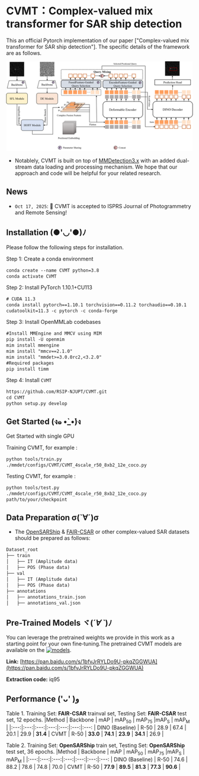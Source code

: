 # CVMT：Complex-valued mix transformer for SAR ship detection
This an official Pytorch implementation of our paper ["Complex-valued mix transformer for SAR ship detection"]. The specific details of the framework are as follows.

![img](https://github.com/RSIP-NJUPT/CVMT/blob/main/network_base.png)

- Notablely, CVMT is built on top of [MMDetection3.x](https://github.com/open-mmlab/mmdetection) with an added dual-stream data loading and processing mechanism. We hope that our approach and code will be helpful for your related research.

## News

- `Oct 17, 2025`: 🚀 CVMT is accepted to ISPRS Journal of Photogrammetry and Remote Sensing!

## Installation (●'◡'●)ﾉ
Please follow the following steps for installation.

Step 1: Create a conda environment

```shell
conda create --name CVMT python=3.8
conda activate CVMT
```

Step 2: Install PyTorch 1.10.1+CU113
```shell
# CUDA 11.3
conda install pytorch==1.10.1 torchvision==0.11.2 torchaudio==0.10.1 cudatoolkit=11.3 -c pytorch -c conda-forge
```

Step 3: Install OpenMMLab codebases
```shell
#Install MMEngine and MMCV using MIM
pip install -U openmim
mim install mmengine
mim install "mmcv==2.1.0"
mim install "mmdet>=3.0.0rc2,<3.2.0"
#Required packages
pip install timm
```

Step 4: Install `CVMT`
```shell
https://github.com/RSIP-NJUPT/CVMT.git
cd CVMT
python setup.py develop
```
## Get Started (ง๑ •̀_•́)ง
Get Started with single GPU

Training CVMT, for example :

```shell
python tools/train.py ./mmdet/configs/CVMT/CVMT_4scale_r50_8xb2_12e_coco.py
```

Testing CVMT, for example :
```
python tools/test.py ./mmdet/configs/CVMT/CVMT_4scale_r50_8xb2_12e_coco.py path/to/your/checkpoint
```
## Data Preparation σ(`∀´)σ
- The [OpenSARShip](https://ieeexplore.ieee.org/document/8067489) & [FAIR-CSAR](https://radars.ac.cn/web/data/getData?dataType=FAIR_CSAR_en&pageType=en) or other complex-valued SAR datasets should be prepared as follows:
```
Dataset_root
├── train
│   ├── IT (Amplitude data)
│   ├── POS (Phase data)   
├── val
│   ├── IT (Amplitude data)
│   ├── POS (Phase data)
├── annotations
│   ├── annotations_train.json
│   ├── annotations_val.json
```

## Pre-Trained Models ヾ(*´∀ ˋ*)ﾉ
You can leverage the pretrained weights we provide in this work as a starting point for your own fine‑tuning.The pretrained CVMT models are available on the [![models](https://img.shields.io/badge/BaiduNetdisk-dataset-blue.svg?logo=baidu&logoColor=white)](https://pan.baidu.com/s/1bfvJrRYLDo9U-pkqZGGWUA).

**Link:** [https://pan.baidu.com/s/1bfvJrRYLDo9U-pkqZGGWUA](https://pan.baidu.com/s/1bfvJrRYLDo9U-pkqZGGWUA)

**Extraction code:** iq95



## Performance ('ᴗ' )و

Table 1. Training Set: **FAIR-CSAR** trainval set, Testing Set: **FAIR-CSAR** test set, 12 epochs.
|Method | Backbone | mAP | mAP<sub>50</sub> | mAP<sub>75</sub> |mAP<sub>S</sub> | mAP<sub>M</sub>  | 
|:---:|:---:|:---:|:---:|:---:|:---:|:---: |
DINO (Baseline) | R-50 | 28.9 | 67.4 | 20.1 | 29.9 | **31.4** | 
CVMT  | R-50 | **33.0** | **74.1** | **23.9** | **34.1** | 26.9 |

Table 2. Training Set: **OpenSARShip** train set, Testing Set: **OpenSARShip** test set, 36 epochs.
|Method | Backbone | mAP | mAP<sub>50</sub> | mAP<sub>75</sub> |mAP<sub>S</sub> | mAP<sub>M</sub>  | 
|:---:|:---:|:---:|:---:|:---:|:---:|:---: |
DINO (Baseline) | R-50 | 74.6 | 88.2 | 78.6 | 74.8 | 70.0 | 
CVMT  | R-50 | **77.9** | **89.5** | **81.3** | **77.3** | **90.6** |





